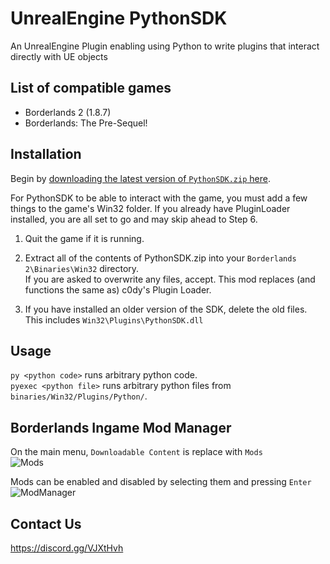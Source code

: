 # UnrealEngine PythonSDK
An UnrealEngine Plugin enabling using Python to write plugins that interact directly with UE objects

## List of compatible games
* Borderlands 2 (1.8.7)
* Borderlands: The Pre-Sequel!

## Installation

Begin by [downloading the latest version of `PythonSDK.zip` here](https://github.com/Matt-Hurd/BL2-SDK/releases).


For PythonSDK to be able to interact with the game, you must add a few things to the game's Win32 folder. If you already have PluginLoader installed, you are all set to go and may skip ahead to Step 6.

1. Quit the game if it is running.  

2. Extract all of the contents of PythonSDK.zip into your `Borderlands 2\Binaries\Win32` directory.  
If you are asked to overwrite any files, accept. This mod replaces (and functions the same as) c0dy's Plugin Loader.

3. If you have installed an older version of the SDK, delete the old files. This includes `Win32\Plugins\PythonSDK.dll`

## Usage

`py <python code>` runs arbitrary python code.  
`pyexec <python file>` runs arbitrary python files from `binaries/Win32/Plugins/Python/`.

## Borderlands Ingame Mod Manager

On the main menu, `Downloadable Content` is replace with `Mods`  
![Mods](https://i.imgur.com/HOHcwYh.jpg)  

Mods can be enabled and disabled by selecting them and pressing `Enter`  
![ModManager](https://i.imgur.com/8ZaUsDP.png)

## Contact Us
https://discord.gg/VJXtHvh
